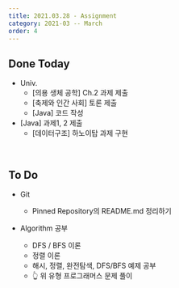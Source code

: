 ```yaml
---
title: 2021.03.28 - Assignment
category: 2021-03 -- March
order: 4
---
```




## Done Today

- Univ.
  - [의용 생체 공학] Ch.2 과제 제출
  - [축제와 인간 사회] 토론 제출
  - [Java] 코드 작성
- [Java] 과제1, 2 제출
  - [데이터구조] 하노이탑 과제 구현
  
  
  

<br>

## To Do

- Git
  - Pinned Repository의 README.md 정리하기



- Algorithm 공부
  - DFS / BFS 이론
  - 정렬 이론
  - 해시, 정렬, 완전탐색, DFS/BFS 예제 공부
  - 👆 위 유형 프로그래머스 문제 풀이
